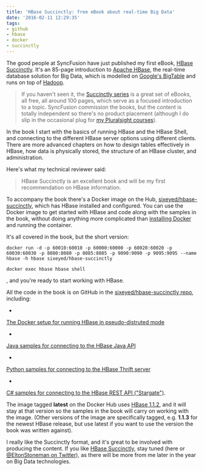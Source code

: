 ```yaml
---
title: 'HBase Succinctly: free eBook about real-time Big Data'
date: '2016-02-11 12:29:35'
tags:
- github
- hbase
- docker
- succinctly
---
```


The good people at SyncFusion have just published my first eBook, [HBase Succinctly](http://www.syncfusion.com/resources/techportal/details/ebooks/hbase). It's an 85-page introduction to [Apache HBase](http://hbase.apache.org/), the real-time database solution for Big Data, which is modelled on [Google's BigTable](http://research.google.com/archive/bigtable.html) and runs on top of [Hadoop](https://hadoop.apache.org/).

> If you haven't seen it, the [Succinctly series](http://www.syncfusion.com/resources/techportal/ebooks) is a great set of eBooks, all free, all around 100 pages, which serve as a focused introduction to a topic. SyncFusion commission the books, but the content is totally independent so there's no product placement (although I do slip in the occasional plug for [my Pluralsight courses](https://www.pluralsight.com/authors/elton-stoneman)).

In the book I start with the basics of running HBase and the HBase Shell, and connecting to the different HBase server options using different clients. There are more advanced chapters on how to design tables effectively in HBase, how data is physically stored, the structure of an HBase cluster, and administration.

Here's what my technical reviewer said:

> HBase Succinctly is an excellent book and will be my first recommendation on HBase information.

To accompany the book there's a Docker image on the Hub, [sixeyed/hbase-succinctly](https://hub.docker.com/r/sixeyed/hbase-succinctly/), which has HBase installed and configured. You can use the Docker image to get started with HBase and code along with the samples in the book, without doing anything more complicated than [installing Docker](https://docs.docker.com/windows/) and running the container.

It's all covered in the book, but the short version:

    docker run -d -p 60010:60010 -p 60000:60000 -p 60020:60020 -p 60030:60030 -p 8080:8080 -p 8085:8085 -p 9090:9090 -p 9095:9095 --name hbase -h hbase sixeyed/hbase-succinctly
    
    docker exec hbase hbase shell

, and you're ready to start working with HBase.

All the code in the book is on GitHub in the [sixeyed/hbase-succinctly repo](https://github.com/sixeyed/hbase-succinctly/tree/master), including:

- 

[The Docker setup for running HBase in pseudo-distruted mode](https://github.com/sixeyed/hbase-succinctly/tree/master/docker)

- 

[Java samples for connecting to the HBase Java API](https://github.com/sixeyed/hbase-succinctly/tree/master/java)

- 

[Python samples for connecting to the HBase Thrift server](https://github.com/sixeyed/hbase-succinctly/tree/master/python)

- 

[C# samples for connecting to the HBase REST API ("Stargate")](https://github.com/sixeyed/hbase-succinctly/tree/master/dotnet).

The image tagged **latest** on the Docker Hub uses [HBase 1.1.2](https://issues.apache.org/jira/browse/HBASE/fixforversion/12332793/?selectedTab=com.atlassian.jira.jira-projects-plugin:version-summary-panel), and it will stay at that version so the samples in the book will carry on working with the image. (Other versions of the image are specifically tagged, e.g. **1.1.3** for the newest HBase release, but use latest if you want to use the version the book was written against).

I really like the Succinctly format, and it's great to be involved with producing the content. If you like [HBase Succinctly](http://www.syncfusion.com/resources/techportal/details/ebooks/hbase), stay tuned (here or [@EltonStoneman on Twitter](https://twitter.com/EltonStoneman)), as there will be more from me later in the year on Big Data technologies.

<!--kg-card-end: markdown-->